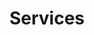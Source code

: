---
title: Services
menu:
  main:
    weight: 1
  footer:
    weight: 1
seo:
  page_title: Services
  meta_description: At Chiropractic Family, our mission is to provide compassionate and personalized chiropractic care to help you achieve optimal health and wellness.
  featured_image:
hero: 
  enabled: true
  heading: Our Services
  sub_heading:
  body:
    Dr. Emily provides safe and effective chiropractic adjustments for all ages. Dr. Emily has training in diversified, Thompson, and Activator, as well as many more techniques.


    At Chiropractic Family, we provide services to those who are infants to elderly.
  button:
    enabled: true
    open_in_new_tab: true
    button_url: #
    button_text: Visit Us
  image:
    image_url: /artistic-branch_l1qtz9.jpg
    image_alt: Artistic Branch
  image1:
    image_url: /stock-baby-image_xfoebd.jpg
    image_alt:  Stock Image Baby
who_we_service:
  enabled: true
  content:
    - heading: pregnancy
      benefits: >-
        * Reduce average labor times

        * Increase comfort during pregnancy

        * Support natural labor

        * Relieve neck, back, + pelvic pain
        
        * Utilizes the Webster Technique
        
        * Alleviate nausea, reflux + indigestion
    - heading: infants
      benefits: >-
        * Alignment after birth

        * Alleviate growing pains

        * Reduce excessive crying

        * Helps gas pain + constipation

        * Treat nursing issues

        * Proper development
    - heading: kiddos
      benefits: >-
        * Ease colic symptoms

        * Address constipation

        * Prevent ear infections

        * Boost immune system function

        * Improve sleep

        * Coordination
    - heading: adults
      benefits: >-
        * Improve energy + focus

        * Manage stress + moods

        * Reduce inflammation

        * Pain relief

        * Added mobility

        * Sciatica treatment
block:
  heading: what to expect
  enabled: true
  content:
    - heading: "Consultation and Examination:"
      body: 
        During your first visit, Dr. Emily will take a detailed health history and discuss your health concerns, goals, and reason for your visit. After the initial consultation, we will perform a comprehensive chiropractic exam.
    - heading: "Report of findings:"
      body: 
        Your report of findings is scheduled after your initial consultation. This allows the doctor to have time to interpret and understand your chiropractic exam and come up with a treatment plan specifically for you. The report of findings is a detailed report of what you need to help solve the problem that brought you into our office. With your individual care in mind, we are hoping to be the solution to your concerns.
    - heading: "Continuing care:"
      body: 
        Your adjustments will be given by Dr. Emily, and anything else that she sees necessary to help you on your healing journey. Stretching and exercises may be recommended to help you feel great. Please ask questions along the way! We are excited to be part of your health journey.
  button: 
    enabled: false
    button_url: #
    button_text: 
  image:
    image_url: /back-exam-group_uswt0w.jpg
    image_alt: Image of a patient getting a back exam
  image1:
    image_url: /back-massage-group_q9tv8w.jpg
    image_alt: Image of a patient getting a back massage
---